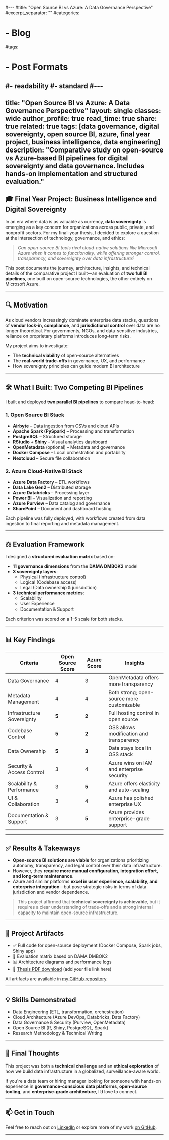 #---
#title: "Open Source BI vs Azure: A Data Governance Perspective"
#excerpt_separator: "<!--more-->"
#categories:
 # - Blog
#tags:
 # - Post Formats
  #- readability
  #- standard
#---
---
title: "Open Source BI vs Azure: A Data Governance Perspective"
layout: single
classes: wide
author_profile: true
read_time: true
share: true
related: true
tags: [data governance, digital sovereignty, open source BI, azure, final year project, business intelligence, data engineering]
description: "Comparative study on open-source vs Azure-based BI pipelines for digital sovereignty and data governance. Includes hands-on implementation and structured evaluation."
---

## 🎓 Final Year Project: Business Intelligence and Digital Sovereignty

In an era where data is as valuable as currency, **data sovereignty** is emerging as a key concern for organizations across public, private, and nonprofit sectors. For my final-year thesis, I decided to explore a question at the intersection of technology, governance, and ethics:

> _Can open-source BI tools rival cloud-native solutions like Microsoft Azure when it comes to functionality, while offering stronger control, transparency, and sovereignty over data infrastructure?_

This post documents the journey, architecture, insights, and technical details of the comparative project I built—an evaluation of **two full BI pipelines**, one built on open-source technologies, the other entirely on Microsoft Azure.

---

## 🔍 Motivation

As cloud vendors increasingly dominate enterprise data stacks, questions of **vendor lock-in, compliance**, and **jurisdictional control** over data are no longer theoretical. For governments, NGOs, and data-sensitive industries, reliance on proprietary platforms introduces long-term risks.

My project aims to investigate:

- The **technical viability** of open-source alternatives
- The **real-world trade-offs** in governance, UX, and performance
- How sovereignty principles can guide modern BI architecture

---

## 🛠️ What I Built: Two Competing BI Pipelines

I built and deployed **two parallel BI pipelines** to compare head-to-head:

### 1. **Open Source BI Stack**

- **Airbyte** – Data ingestion from CSVs and cloud APIs  
- **Apache Spark (PySpark)** – Processing and transformation  
- **PostgreSQL** – Structured storage  
- **RStudio + Shiny** – Visual analytics dashboard  
- **OpenMetadata** (optional) – Metadata and governance  
- **Docker Compose** – Local orchestration and portability  
- **Nextcloud** – Secure file collaboration

### 2. **Azure Cloud-Native BI Stack**

- **Azure Data Factory** – ETL workflows  
- **Data Lake Gen2** – Distributed storage  
- **Azure Databricks** – Processing layer  
- **Power BI** – Visualization and reporting  
- **Azure Purview** – Data catalog and governance  
- **SharePoint** – Document and dashboard hosting

Each pipeline was fully deployed, with workflows created from data ingestion to final reporting and metadata management.

---

## ⚖️ Evaluation Framework

I designed a **structured evaluation matrix** based on:

- **11 governance dimensions** from the **DAMA DMBOK2** model
- **3 sovereignty layers**: 
  - Physical (Infrastructure control)
  - Logical (Codebase access)
  - Legal (Data ownership & jurisdiction)
- **3 technical performance metrics**:
  - Scalability
  - User Experience
  - Documentation & Support

Each criterion was scored on a 1–5 scale for both stacks.

---

## 📊 Key Findings

| Criteria                     | Open Source Score | Azure Score | Insights |
|-----------------------------|-------------------|-------------|----------|
| Data Governance             | 4                 | 3           | OpenMetadata offers more transparency |
| Metadata Management         | 4                 | 4           | Both strong; open-source more customizable |
| Infrastructure Sovereignty  | **5**             | **2**       | Full hosting control in open source |
| Codebase Control            | **5**             | **2**       | OSS allows modification and transparency |
| Data Ownership              | **5**             | **3**       | Data stays local in OSS stack |
| Security & Access Control   | 3                 | 4           | Azure wins on IAM and enterprise security |
| Scalability & Performance   | 3                 | **5**       | Azure offers elasticity and auto-scaling |
| UI & Collaboration          | 3                 | 4           | Azure has polished enterprise UX |
| Documentation & Support     | 3                 | **5**       | Azure provides enterprise-grade support |

---

## ✅ Results & Takeaways

- **Open-source BI solutions are viable** for organizations prioritizing autonomy, transparency, and legal control over their data infrastructure.
- However, they **require more manual configuration, integration effort, and long-term maintenance**.
- Azure and similar platforms **excel in user experience, scalability, and enterprise integration**—but pose strategic risks in terms of data jurisdiction and vendor dependence.

> This project affirmed that **technical sovereignty is achievable**, but it requires a clear understanding of trade-offs and a strong internal capacity to maintain open-source infrastructure.

---

## 📁 Project Artifacts

- ✅ Full code for open-source deployment (Docker Compose, Spark jobs, Shiny app)
- 📘 Evaluation matrix based on DAMA DMBOK2
- 📊 Architecture diagrams and performance logs
- 🧾 [Thesis PDF download](#) (add your file link here)

All artifacts are available in [my GitHub repository](https://github.com/yourusername/your-repo-name).

---

## 💡 Skills Demonstrated

- Data Engineering (ETL, transformation, orchestration)
- Cloud Architecture (Azure DevOps, Databricks, Data Factory)
- Data Governance & Security (Purview, OpenMetadata)
- Open Source BI (R, Shiny, PostgreSQL, Spark)
- Research Methodology & Technical Writing

---

## 💬 Final Thoughts

This project was both a **technical challenge** and an **ethical exploration** of how we build data infrastructure in a globalized, surveillance-aware world.

If you're a data team or hiring manager looking for someone with hands-on experience in **governance-conscious data platforms**, **open-source tooling**, and **enterprise-grade architecture**, I’d love to connect.

---

## 📫 Get in Touch

Feel free to reach out on [LinkedIn](https://linkedin.com/in/your-profile) or explore more of my work [on GitHub](https://github.com/yourusername).

---

